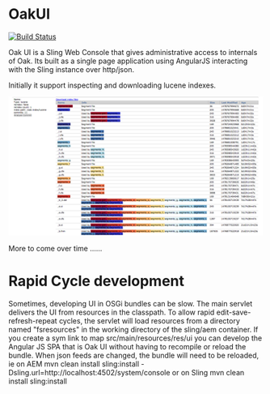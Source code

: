 # OakUI

[![Build Status](https://travis-ci.org/ieb/oakui.svg?branch=master)](https://travis-ci.org/ieb/oakui)


Oak UI is a Sling Web Console that gives administrative access to internals of Oak. Its built as a single page application
using AngularJS interacting with the Sling instance over http/json.

Initially it support inspecting and downloading lucene indexes. 


![Screenshot of OakUI Lucene Index analysis](doc/OakLuceneIndexAnalyis.png)


More to come over time ......


# Rapid Cycle development

Sometimes, developing UI in OSGi bundles can be slow. The main servlet delivers the UI from resources in the classpath.
To allow rapid edit-save-refresh-repeat cycles, the servlet will load resources from a directory named "fsresources" in 
the working directory of the sling/aem container. If you create a sym link to map src/main/resources/res/ui you can develop
the Angular JS SPA that is Oak UI without having to recompile or reload the bundle. When json feeds are changed, the bundle 
will need to be reloaded, ie on AEM mvn clean install sling:install -Dsling.url=http://localhost:4502/system/console  or 
on Sling mvn clean install sling:install